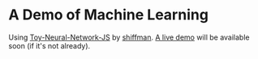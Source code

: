 # A Demo of Machine Learning

Using [Toy-Neural-Network-JS](https://github.com/CodingTrain/Toy-Neural-Network-JS)
by [shiffman](https://github.com/shiffman).
[A live demo](http://andreiziureaev.com/ml-demo) will be available soon (if it's not already).
